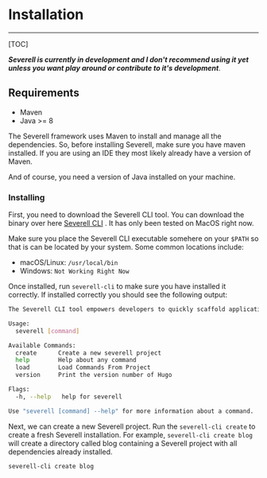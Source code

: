 # Installation

---
[TOC]

***Severell is currently in development and I don't recommend using it yet unless you want play around or contribute
to it's development***.

## Requirements

* Maven
* Java >= 8

The Severell framework uses Maven to install and manage all the dependencies. So, before installing Severell,
make sure you have maven installed. If you are using an IDE they most likely already have a version of Maven. 

And of course, you need a version of Java installed on your machine. 

### Installing 

First, you need to download the Severell CLI tool. You can download the binary over here [Severell CLI](https://github.com/mitchdennett/severell-cli/releases/download/0.0.1-alpha/severell-cli)
. It has only been tested on MacOS right now. 

Make sure you place the Severell CLI executable somehere on your `$PATH` so that is can be located by your system. Some common locations
include: 

* macOS/Linux: `/usr/local/bin`
* Windows: `Not Working Right Now`

Once installed, run `severell-cli` to make sure you have installed it correctly. If installed correctly you should see the following
output:

```bash
The Severell CLI tool empowers developers to quickly scaffold applications

Usage:
  severell [command]

Available Commands:
  create      Create a new severell project
  help        Help about any command
  load        Load Commands From Project
  version     Print the version number of Hugo

Flags:
  -h, --help   help for severell

Use "severell [command] --help" for more information about a command.

``` 
Next, we can create a new Severell project. Run the `severell-cli create` to create a fresh Severell installation.
For example, `severell-cli create blog` will create a directory called blog containing a Severell project with all dependencies
already installed.

```bash
severell-cli create blog
```

